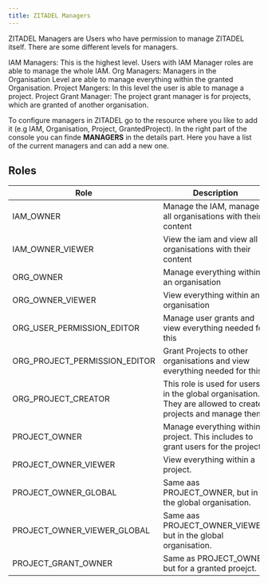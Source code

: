 ```yaml
---
title: ZITADEL Managers
---
```



ZITADEL Managers are Users who have permission to manage ZITADEL itself. There are some different levels for managers.

IAM Managers: This is the highest level. Users with IAM Manager roles are able to manage the whole IAM.
Org Managers: Managers in the Organisation Level are able to manage everything within the granted Organisation.
Project Mangers: In this level the user is able to manage a project.
Project Grant Manager: The project grant manager is for projects, which are granted of another organisation.

To configure managers in ZITADEL go to the resource where you like to add it (e.g IAM, Organisation, Project, GrantedProject).
In the right part of the console you can finde **MANAGERS** in the details part. Here you have a list of the current managers and can add a new one.

## Roles

| Role   | Description   |
|---|---|
| IAM_OWNER  | Manage the IAM, manage all organisations with their content  |
| IAM_OWNER_VIEWER  | View the iam and view all organisations with their content |
| ORG_OWNER  | Manage everything within an organisation  |
| ORG_OWNER_VIEWER  | View everything within an organisation  |
| ORG_USER_PERMISSION_EDITOR  | Manage user grants and view everything needed for this  |
| ORG_PROJECT_PERMISSION_EDITOR  | Grant Projects to other organisations and view everything needed for this  |
| ORG_PROJECT_CREATOR  | This role is used for users in the global organisation. They are allowed to create projects and manage them.  |
| PROJECT_OWNER  | Manage everything within a project. This includes to grant users for the project.  |
| PROJECT_OWNER_VIEWER  | View everything within a project.|
| PROJECT_OWNER_GLOBAL  | Same aas PROJECT_OWNER, but in the global organisation. |
| PROJECT_OWNER_VIEWER_GLOBAL  | Same aas PROJECT_OWNER_VIEWER, but in the global organisation. |
| PROJECT_GRANT_OWNER  | Same as PROJECT_OWNER but for a granted proejct. |



